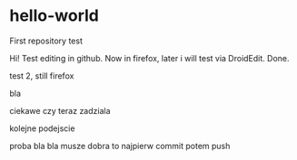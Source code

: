 # hello-world
First repository test


Hi! Test editing in github. Now in firefox, later i will test via DroidEdit.
Done.

test 2, still firefox

bla

ciekawe czy teraz zadziala

kolejne podejscie

proba bla bla musze
dobra to najpierw commit potem push